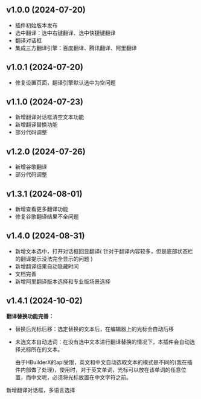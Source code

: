 ## v1.0.0 (2024-07-20)
- 插件初始版本发布
- 选中翻译：选中右键翻译、选中快捷键翻译
- 翻译对话框
- 集成三方翻译引擎：百度翻译、腾讯翻译、阿里翻译

## v1.0.1 (2024-07-20)
- 修复设置页面，翻译引擎默认选中为空问题

## v1.1.0 (2024-07-23)

- 新增翻译对话框清空文本功能
- 新增翻译替换功能
- 部分代码调整

## v1.2.0 (2024-07-26)

- 新增谷歌翻译
- 部分代码调整

## v1.3.1 (2024-08-01)

- 新增查看更多翻译功能
- 修复谷歌翻译结果不全问题

## v1.4.0 (2024-08-31)

- 新增文本选中，打开对话框回显翻译( 针对于翻译内容较多，但是底部状态栏的翻译提示没法完全显示的问题 )
- 新增翻译结果自动隐藏时间
- 文档完善
- 新增阿里翻译版本选择和专业版场景选择

## v1.4.1 (2024-10-02)

**翻译替换功能完善：**

- 替换后光标后移：选定替换的文本后，在编辑器上的光标会自动后移

- 未选文本自动选词：在没有选中文本进行翻译替换的情况下，本插件会自动选择光标所在的文本。

  由于HBuilderX的api受限，英文和中文自动选取文本的模式是不同的(我在插件内部做了处理)，使用时，对于英文单词，光标可以放在该单词的任意位置，而中文呢，必须将光标放置在中文字符之前。

新增翻译对话框，多语言选择